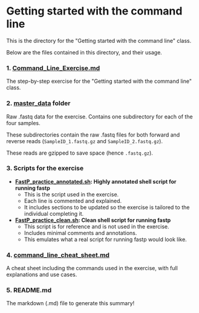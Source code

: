 # Getting started with the command line
This is the directory for the "Getting started with the command line" class. 

Below are the files contained in this directory, and their usage.

### 1. [Command_Line_Exercise.md](Command_Line_Exercise.md) 
The step-by-step exercise for the "Getting started with the command line" class.

### 2. [master_data](master_data) folder 
Raw .fastq data for the exercise. Contains one subdirectory for each of the four samples. 

These subdirectories contain the raw .fastq files for both forward and reverse reads (`SampleID_1.fastq.gz` and `SampleID_2.fastq.gz`). 

These reads are gzipped to save space (hence `.fastq.gz`).

### 3. Scripts for the exercise
- **[FastP_practice_annotated.sh](FastP_practice_annotated.sh): Highly annotated shell script for running fastp**
  - This is the script used in the exercise.
  - Each line is commented and explained.
  - It includes sections to be updated so the exercise is tailored to the individual completing it.
- **[FastP_practice_clean.sh](FastP_practice_clean.sh): Clean shell script for running fastp**
  - This script is for reference and is not used in the exercise.
  - Includes minimal comments and annotations.
  - This emulates what a real script for running fastp would look like.

### 4. [command_line_cheat_sheet.md](command_line_cheat_sheet.md)
A cheat sheet including the commands used in the exercise, with full explanations and use cases. 

### 5. README.md
The markdown (.md) file to generate this summary! 
